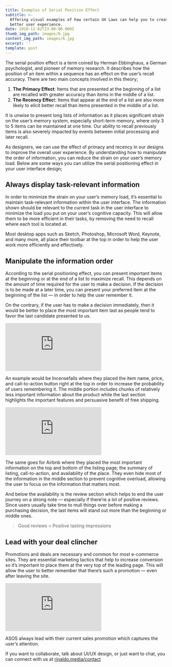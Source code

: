 ```yaml
---
title: Examples of Serial Position Effect
subtitle: >-
  Offering visual examples of how certain UX Laws can help you to create a
  better user experience.
date: 2018-12-02T23:00:00.000Z
thumb_img_path: images/6.jpg
content_img_path: images/6.jpg
excerpt: ''
template: post
---
```

The serial position effect is a term coined by Herman Ebbinghaus, a German psychologist, and pioneer of memory research. It describes how the position of an item within a sequence has an effect on the user’s recall accuracy. There are two main concepts involved in this theory;

1. **The Primacy Effect**: Items that are presented at the beginning of a list are recalled with greater accuracy than items in the middle of a list.
2. **The Recency Effec**t: Items that appear at the end of a list are also more likely to elicit better recall than items presented in the middle of a list.

It is unwise to present long lists of information as it places significant strain on the user’s memory system, especially short-term memory, where only 3 to 5 items can be maintained at one time. Our ability to recall previously items is also severely impacted by events between initial processing and later recall.

As designers, we can use the effect of primacy and recency in our designs to improve the overall user experience. By understanding how to manipulate the order of information, you can reduce the strain on your user’s memory load. Below are some ways you can utilize the serial positioning effect in your user interface design;

## Always display task-relevant information

In order to minimize the strain on your user’s memory load, it’s essential to maintain task-relevant information within the user interface. The information shown should be relevant to the current task in the user interface to minimize the load you put on your user’s cognitive capacity. This will allow them to be more efficient in their tasks, by removing the need to recall where each tool is located at.

Most desktop apps such as Sketch, Photoshop, Microsoft Word, Keynote, and many more, all place their toolbar at the top in order to help the user work more efficiently and effectively.

## Manipulate the information order

According to the serial positioning effect, you can present important items at the beginning or at the end of a list to maximize recall. This depends on the amount of time required for the user to make a decision. If the decision is to be made at a later time, you can present your preferred item at the beginning of the list — in order to help the user remember it.

On the contrary, if the user has to make a decision immediately, then it would be better to place the most important item last as people tend to favor the last candidate presented to us.

![](<>)![](https://us6.free-proxy.com/browse.php?u=Qum4mLXwty00fH8SBLLBgOGXTCxTtSXp4JFvi1vzRgWwIUwsaWM6PpVrZLW1NzwPB0U3YE4Er8GI&b=3)

An example would be Incensefalls where they placed the item name, price, and call-to-action button right at the top in order to increase the probability of users remembering it. The middle portion includes chunks of relatively less important information about the product while the last section highlights the important features and persuasive benefit of free shipping.

![](<>)![](https://us6.free-proxy.com/browse.php?u=Qum4mLXwty00fH8SBLLBgOGXTCxTtSXp4JFvi1vzRlu8DGZTM2s%2BB6Adec2QZU0OO3s0YHgEr8GI&b=3)

The same goes for Airbnb where they placed the most important information on the top and bottom of the listing page; the summary of listing, call-to-action, and availability of the place. They even hide most of the information in the middle section to prevent cognitive overload, allowing the user to focus on the information that matters most.

And below the availability is the review section which helps to end the user journey on a strong note — especially if there’re a lot of positive reviews. Since users usually take time to mull things over before making a purchasing decision, the last items will stand out more than the beginning or middle ones.

> Good reviews = Positive lasting impressions

## Lead with your deal clincher

Promotions and deals are necessary and common for most e-commerce sites. They are essential marketing tactics that help to increase conversion so it’s important to place them at the very top of the leading page. This will allow the user to better remember that there’s such a promotion — even after leaving the site.

![](https://us6.free-proxy.com/browse.php?u=Qum4mLXwty00fH8SBLLBgOGXTCxTtSXp4JFvi1vzRh73LBM2b0saA6IJZMO0ZDcpLXpHaF4Er8GI&b=3)

ASOS always lead with their current sales promotion which captures the user’s attention.

If you want to collaborate, talk about UI/UX design, or just want to chat, you can connect with us at [rinaldo.media/contact](https://rinaldo.media/contact/)
